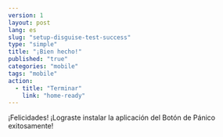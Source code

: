 ```yaml
---
version: 1
layout: post
lang: es
slug: "setup-disguise-test-success"
type: "simple"
title: "¡Bien hecho!"
published: "true"
categories: "mobile"
tags: "mobile"
action: 
  - title: "Terminar"
    link: "home-ready"
---
```


¡Felicidades! ¡Lograste instalar la aplicación del Botón de Pánico exitosamente!
